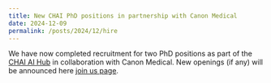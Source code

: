 ```yaml
---
title: New CHAI PhD positions in partnership with Canon Medical 
date: 2024-12-09
permalink: /posts/2024/12/hire
---
```


We have now completed recruitment for two PhD positions as part of the  [CHAI AI Hub](https://chai.ac.uk) in collaboration with Canon Medical. New openings (if any) will be announced here [join us page](https://vios.science/join_us/). 
